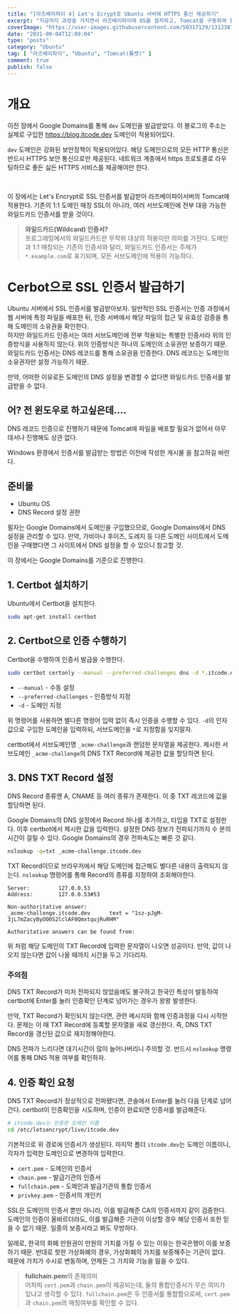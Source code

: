 ```yaml
---
title: "[라즈베리파이 4] Let's Ecrypt로 Ubuntu 서버에 HTTPS 통신 제공하기"
excerpt: "지금까지 과정을 거치면서 라즈베리파이에 OS를 설치하고, Tomcat을 구동하여 웹 서버로 동작할 수 있도록 환경을 구축했다. 이제 우리는 라즈베리파이의 IP로 접속하여 웹 사이트를 호스팅할 수 있다. 하지만 정상적인 페이지라면 IP를 입력하여 접속하지 않는다. Domain을 발급받아 IP에 연동하고, 이를 URL 주소로 사용할 것이다. 이 장에서는 Domain을 직접 구입하고 라즈베리파이 서버에 이를 연동한다."
coverImage: "https://user-images.githubusercontent.com/50317129/131238727-666f2aaa-d759-4f62-af73-3856086da73d.png"
date: "2021-09-04T12:09:04"
type: "posts"
category: "Ubuntu"
tag: [ "라즈베리파이", "Ubuntu", "Tomcat(톰캣)" ]
comment: true
publish: false
---
```


# 개요

이전 장에서 Google Domains를 통해 `dev` 도메인을 발급받았다. 이 블로그의 주소는 실제로 구입한 https://blog.itcode.dev 도메인이 적용되어있다.

`dev` 도메인은 강화된 보안정책이 적용되어있다. 해당 도메인으로의 모든 HTTP 통신은 반드시 HTTPS 보안 통신으로만 제공된다. 네트워크 계층에서 https 프로토콜로 라우팅하므로 좋든 싫든 HTTPS 서비스를 제공해야만 한다.

<br />

이 장에서는 Let's Encrypt로 SSL 인증서를 발급받아 라즈베이파이서버의 Tomcat에 적용한다. 기존의 1:1 도메인 매칭 SSL이 아니라, 여러 서브도메인에 전부 대응 가능한 와일드카드 인증서를 받을 것이다.

> <b class="teal-600">와일드카드(Wildcard) 인증서?</b>  
> 프로그래밍에서의 <span class="primary">와일드카드</span>란 무작위 대상의 허용이란 의미를 가진다. 도메인과 1:1 매칭되는 기존의 인증서와 달리, 와일드카드 인증서는 주체가 `*.example.com`로 표기되며, 모든 서브도메인에 적용이 가능하다.

# Cerbot으로 SSL 인증서 발급하기

Ubuntu 서버에서 SSL 인증서를 발급받아보자. 일반적인 SSL 인증서는 인증 과정에서 웹 서버에 특정 파일을 배포한 뒤, 인증 서버에서 해당 파일의 접근 및 유효성 검증을 통해 도메인의 소유권을 확인한다.  
하지만 와일드카드 인증서는 여러 서브도메인에 전부 적용되는 특별한 인증서라 위의 인증방식을 사용하지 않는다. 위의 인증방식은 하나의 도메인의 소유권만 보증하기 때문. 와일드카드 인증서는 DNS 레코드를 통해 소유권을 인증한다. DNS 레코드는 도메인의 소유권자만 설정 가능하기 때문.

만약, 어떠한 이유로든 도메인의 DNS 설정을 변경할 수 없다면 와일드카드 인증서를 발급받을 수 없다.

## 어? 전 윈도우로 하고싶은데....

DNS 레코드 인증으로 진행하기 때문에 Tomcat에 파일을 배포할 필요가 없어서 아무데서나 진행해도 상관 없다.

Windows 환경에서 인증서를 발급받는 방법은 이전에 작성한 게시물 []()을 참고하길 바란다.

## 준비물

* Ubuntu OS
* DNS Record 설정 권한

필자는 Google Domains에서 도메인을 구입했으므로, Google Domains에서 DNS 설정을 관리할 수 있다. 만약, 가비아나 후이즈, 도레지 등 다른 도메인 사이트에서 도메인을 구매했다면 그 사이트에서 DNS 설정을 할 수 있으니 참고할 것.

이 장에서는 Google Domains를 기준으로 진행한다.

## 1. Certbot 설치하기

Ubuntu에서 Certbot을 설치한다.

``` bash
sudo apt-get install certbot
```

## 2. Certbot으로 인증 수행하기

Certbot을 수행하여 인증서 발급을 수행한다.

``` bash
sudo certbot certonly --manual --preferred-challenges dns -d *.itcode.dev
```

* `--manual` - 수동 설정
* `--preferred-challenges` - 인증방식 지정
* `-d` - 도메인 지정

위 명령어를 사용하면 별다른 명령어 입력 없이 즉시 인증을 수행할 수 있다. `-d`의 인자값으로 구입한 도메인을 입력하되, 서브도메인을 `*`로 지정함을 잊지말자.

certbot에서 서브도메인명 `_acme-challenge`과 랜덤한 문자열을 제공한다. 제시한 서브도메인 `_acme-challenge`의 DNS TXT Record에 제공한 값을 할당하면 된다.

## 3. DNS TXT Record 설정

DNS Record 종류엔 A, CNAME 등 여러 종류가 존재한다. 이 중 TXT 레코드에 값을 할당하면 된다.

Google Domains의 DNS 설정에서 Record 하나를 추가하고, 타입을 TXT로 설정한다. 이후 certbot에서 제시한 값을 입력한다. 설정한 DNS 정보가 전파되기까지 수 분의 시간이 걸릴 수 있다. Google Domains의 경우 전파속도는 빠른 것 같다.

``` bash
nslookup -q=txt _acme-challenge.itcode.dev
```

TXT Record이므로 브라우저에서 해당 도메인에 접근해도 별다른 내용이 출력되지 않는다. `nslookup` 명령어를 통해 Record의 종류를 지정하여 조회해야한다.

``` output
Server:         127.0.0.53
Address:        127.0.0.53#53

Non-authoritative answer:
_acme-challenge.itcode.dev      text = "1sz-pJgM-3jL7mZacyByOO0S2lclAF0QmxtqujRuRHM"

Authoritative answers can be found from:
```

위 처럼 해당 도메인의 TXT Record에 입력한 문자열이 나오면 성공이다. 만약, 값이 나오지 않는다면 값이 나올 때까지 시간을 두고 기다리자.

### 주의점

DNS TXT Record가 미처 전파되지 않았음에도 불구하고 한국인 특성이 발동하여 certbot에 Enter를 눌러 인증확인 단계로 넘어가는 경우가 왕왕 발생한다.

만약, TXT Record가 확인되지 않는다면, 관련 메시지와 함께 인증과정을 다시 시작한다. 문제는 이 때 <span class="red-600">TXT Record에 등록할 문자열을 새로 갱신</span>한다. 즉, DNS TXT Record을 갱신된 값으로 재지정해야한다.

DNS 전파가 느리다면 대기시간이 많이 늘어나버리니 주의할 것. 반드시 `nslookup` 명령어를 통해 DNS 적용 여부를 확인하자.

## 4. 인증 확인 요청

DNS TXT Record가 정상적으로 전파됐다면, 콘솔에서 Enter를 눌러 다음 단계로 넘어간다. certbot이 인증확인을 시도하며, 인증이 완료되면 인증서를 발급해준다.

``` bash
# itcode.dev는 인증한 도메인 이름
cd /etc/letsencrypt/live/itcode.dev
```

기본적으로 위 경로에 인증서가 생성된다. 마지막 폴더 `itcode.dev`는 도메인 이름이니, 각자가 입력한 도메인으로 변경하여 입력한다.

* `cert.pem` - 도메인의 인증서
* `chain.pem` - 발급기관의 인증서
* `fullchain.pem` - 도메인과 발급기관의 통합 인증서
* `privkey.pem` - 인증서의 개인키

SSL은 도메인의 인증서 뿐만 아니라, 이를 발급해준 CA의 인증서까지 같이 검증한다. 도메인의 인증이 올바르더라도, 이를 발급해준 기관이 이상할 경우 해당 인증서 또한 믿을 수 없기 때문. 일종의 보증서라고 봐도 무방하다.

일례로, 한국의 화폐 만원권이 만원의 가치를 가질 수 있는 이유는 한국은행이 이를 보증하기 때문. 반대로 핫한 가상화폐의 경우, 가상화폐의 가치를 보증해주는 기관이 없다. 때문에 가치가 수시로 변동하며, 언제든 그 가치와 기능을 잃을 수 있다.

> <b class="teal-600">fullchain.pem</b>의 존재의미  
> 어차피 `cert.pem`과 `chain.pem`이 제공되는데, 둘의 통합인증서가 무슨 의미가 있냐고 생각할 수 있다. `fullchain.pem`은 두 인증서를 통합함으로써, `cert.pem`과 `chain.pem`의 매칭여부를 확인할 수 있다.

